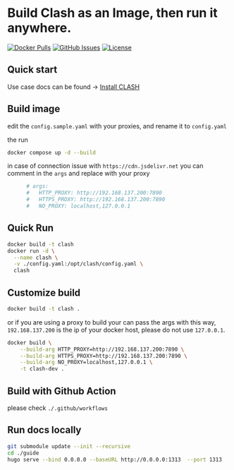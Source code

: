 # Build Clash as an Image, then run it anywhere.

[![Docker Pulls](https://img.shields.io/docker/pulls/wujun4code/clash)](https://hub.docker.com/r/wujun4code/clash)
[![GitHub Issues](https://img.shields.io/github/issues/easy-programming-guide/clash)](https://github.com/easy-programming-guide/clash/issues)
[![License](https://img.shields.io/github/license/easy-programming-guide/clash)](LICENSE)

## Quick start

Use case docs can be found -> [Install CLASH](https://easy-programming-guide.github.io/clash/)

## Build image

edit the `config.sample.yaml` with your proxies, and rename it to `config.yaml`

the run 

```bash
docker compose up -d --build 
```
in case of connection issue with  `https://cdn.jsdelivr.net` you can comment in the `args` and replace with your proxy

```yaml
      # args:
      #   HTTP_PROXY: http://192.168.137.200:7890
      #   HTTPS_PROXY: http://192.168.137.200:7890
      #   NO_PROXY: localhost,127.0.0.1
```

## Quick Run

```sh
docker build -t clash
docker run -d \
  --name clash \
  -v ./config.yaml:/opt/clash/config.yaml \
  clash
```

## Customize build

```bash
docker build -t clash .
```

or if you are using a proxy to build your can pass the args with this way, `192.168.137.200` is the ip of your docker host, please do not use `127.0.0.1`.

```bash
docker build \
    --build-arg HTTP_PROXY=http://192.168.137.200:7890 \
    --build-arg HTTPS_PROXY=http://192.168.137.200:7890 \
    --build-arg NO_PROXY=localhost,127.0.0.1 \
    -t clash-dev .
```

## Build with Github Action

please check `./.github/workflows`

## Run docs locally

```bash
git submodule update --init --recursive
cd ./guide
hugo serve --bind 0.0.0.0 --baseURL http://0.0.0.0:1313  --port 1313
```